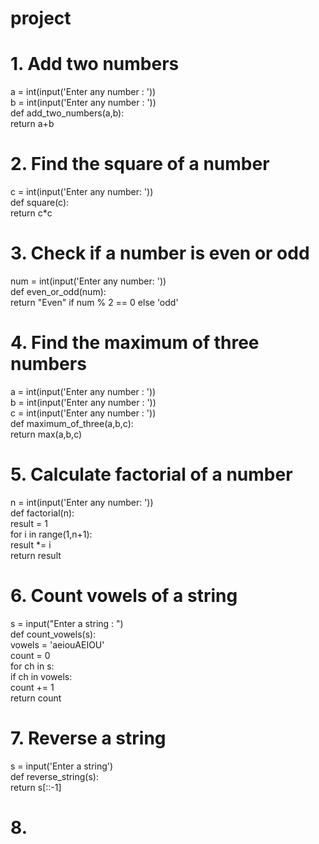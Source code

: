 # project
# 1. Add two numbers <br>
a = int(input('Enter any number :  ')) <br>
b = int(input('Enter any number :  '))  <br>
def add_two_numbers(a,b):  <br>
    return a+b <br>

# 2. Find the square of a number <br> 
c = int(input('Enter any number: ')) <br>
def square(c): <br>
    return c*c <br>

# 3. Check if a number is even or odd <br> 
num = int(input('Enter any number: ')) <br> 
def even_or_odd(num): <br>
    return "Even" if num % 2 == 0 else 'odd' <br>

# 4. Find the maximum of three numbers <br>
a = int(input('Enter any number :  ')) <br>
b = int(input('Enter any number :  ')) <br>
c = int(input('Enter any number :  ')) <br>
def maximum_of_three(a,b,c): <br>
    return max(a,b,c) <br>

# 5. Calculate factorial of a number <br>
n = int(input('Enter any number:  ')) <br>
def factorial(n): <br> 
    result = 1 <br>
    for i in range(1,n+1): <br> 
        result *= i <br>
    return result <br>

# 6. Count vowels of a string <br>
s = input("Enter a string :  ") <br>
def count_vowels(s): <br>
    vowels = 'aeiouAEIOU'<br>
    count = 0 <br>
    for ch in s: <br>
        if ch in vowels: <br>
            count += 1 <br>
        return count <br>

# 7. Reverse a string <br>
s = input('Enter a string') <br>
def reverse_string(s): <br>
    return s[::-1] <br>

# 8. 

